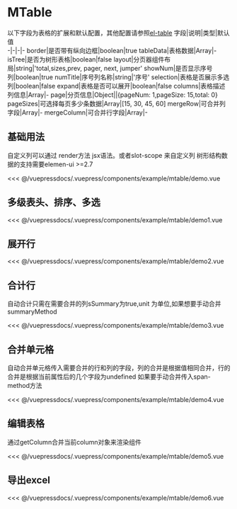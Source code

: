 
# MTable

以下字段为表格的扩展和默认配置，其他配置请参照[el-table](https://element.eleme.io/#/zh-CN/component/table)
字段|说明|类型|默认值  
-|-|-|-
border|是否带有纵向边框|boolean|true
tableData|表格数据|Array|-
isTree|是否为树形表格|boolean|false
layout|分页器组件布局|string|'total,sizes,prev, pager, next, jumper'
showNum|是否显示序号列|boolean|true
numTitle|序号列名称|string|'序号'
selection|表格是否展示多选列|boolean|false
expand|表格是否可以展开|boolean|false
columns|表格描述列信息|Array|-
page|分页信息|Object||{pageNum: 1,pageSize: 15,total: 0}
pageSizes|可选择每页多少条数据|Array|[15, 30, 45, 60]
mergeRow|可合并列字段|Array|-
mergeColumn|可合并行字段|Array|-


##  基础用法
自定义列可以通过 render方法 jsx语法。或者slot-scope 来自定义列
树形结构数据的支持需要elemen-ui >=2.7

<demo-block>
<example-mtable-demo slot="source"/>
 <<< @/vuepressdocs/.vuepress/components/example/mtable/demo.vue
</demo-block>

## 多级表头、排序、多选

<demo-block>
<example-mtable-demo1 slot="source"/>
 <<< @/vuepressdocs/.vuepress/components/example/mtable/demo1.vue
</demo-block>

## 展开行

<demo-block>
<example-mtable-demo2 slot="source"/>
 <<< @/vuepressdocs/.vuepress/components/example/mtable/demo2.vue
</demo-block>


## 合计行
自动合计只需在需要合并的列sSummary为true,unit 为单位,如果想要手动合并summaryMethod

<demo-block>
<example-mtable-demo3 slot="source"/>
 <<< @/vuepressdocs/.vuepress/components/example/mtable/demo3.vue
</demo-block>

## 合并单元格
自动合并单元格传入需要合并的行和列的字段，列的合并是根据值相同合并，行的合并是根据当前属性后的几个字段为undefined
如果要手动合并传入span-method方法

<demo-block>
<example-mtable-demo4 slot="source"/>
 <<< @/vuepressdocs/.vuepress/components/example/mtable/demo4.vue
</demo-block>

## 编辑表格
通过getColumn合并当前column对象来渲染组件

<demo-block>
<example-mtable-demo5 slot="source"/>
 <<< @/vuepressdocs/.vuepress/components/example/mtable/demo5.vue
</demo-block>


## 导出excel

<demo-block>
<example-mtable-demo6 slot="source"/>
 <<< @/vuepressdocs/.vuepress/components/example/mtable/demo6.vue
</demo-block>


 

 
